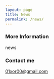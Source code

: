 ```yaml
---
layout: page
title: News
permalink: /news/
---
```



### More Information

news

### Contact me

[01xor00@gmail.com](mailto:01xor00@gmail.com)
